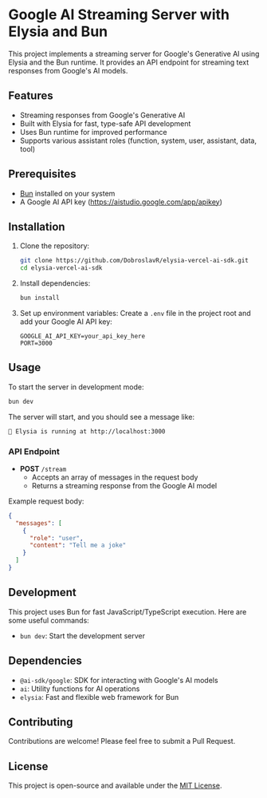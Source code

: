 # Google AI Streaming Server with Elysia and Bun

This project implements a streaming server for Google's Generative AI using Elysia and the Bun runtime. It provides an API endpoint for streaming text responses from Google's AI models.

## Features

- Streaming responses from Google's Generative AI
- Built with Elysia for fast, type-safe API development
- Uses Bun runtime for improved performance
- Supports various assistant roles (function, system, user, assistant, data, tool)

## Prerequisites

- [Bun](https://bun.sh/) installed on your system
- A Google AI API key (<https://aistudio.google.com/app/apikey>)

## Installation

1. Clone the repository:
   ```bash
   git clone https://github.com/DobroslavR/elysia-vercel-ai-sdk.git
   cd elysia-vercel-ai-sdk
   ```

2. Install dependencies:
   ```bash
   bun install
   ```

3. Set up environment variables:
   Create a `.env` file in the project root and add your Google AI API key:
   ```
   GOOGLE_AI_API_KEY=your_api_key_here
   PORT=3000
   ```

## Usage

To start the server in development mode:

```bash
bun dev
```

The server will start, and you should see a message like:
```
🦊 Elysia is running at http://localhost:3000
```

### API Endpoint

- **POST** `/stream`
  - Accepts an array of messages in the request body
  - Returns a streaming response from the Google AI model

Example request body:
```json
{
  "messages": [
    {
      "role": "user",
      "content": "Tell me a joke"
    }
  ]
}
```

## Development

This project uses Bun for fast JavaScript/TypeScript execution. Here are some useful commands:

- `bun dev`: Start the development server

## Dependencies

- `@ai-sdk/google`: SDK for interacting with Google's AI models
- `ai`: Utility functions for AI operations
- `elysia`: Fast and flexible web framework for Bun

## Contributing

Contributions are welcome! Please feel free to submit a Pull Request.

## License

This project is open-source and available under the [MIT License](LICENSE).